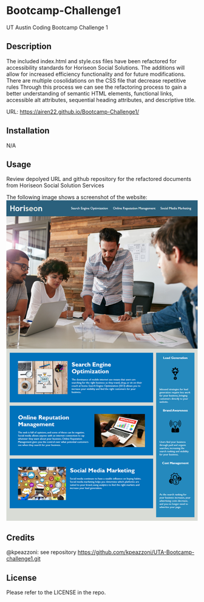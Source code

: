 # Bootcamp-Challenge1
UT Austin Coding Bootcamp Challenge 1

## Description

The included index.html and style.css files have been refactored for accessibility standards for Horiseon Social Solutions.
The additions will allow for increased efficiency functionality and for future modifications.
There are multiple cosolidations on the CSS file that decrease repetitive rules 
Through this process we can see the refactoring process to gain a better understanding of semantic HTML elements, functional links, accessible alt attributes, sequential heading attributes, and descriptive title. 

URL: https://airen22.github.io/Bootcamp-Challenge1/

## Installation

N/A

## Usage

Review depolyed URL and github repository for the refactored documents from Horiseon Social Solution Services 

The following image shows a screenshot of the website: <img src="assets\images\screenshot.png">

## Credits

@kpeazzoni: see repository https://github.com/kpeazzoni/UTA-Bootcamp-challenge1.git


## License

Please refer to the LICENSE in the repo.